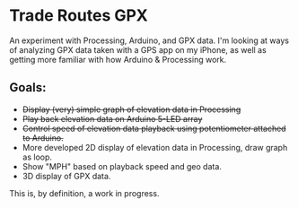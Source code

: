 Trade Routes GPX
================

An experiment with Processing, Arduino, and GPX data. I'm looking at ways of analyzing GPX data taken with a GPS app on my iPhone, as well as getting more familiar with how Arduino & Processing work.

Goals:
------

* <del>Display (very) simple graph of elevation data in Processing</del>
* <del>Play back elevation data on Arduino 5-LED array</del>
* <del>Control speed of elevation data playback using potentiometer attached to Arduino.</del>
* More developed 2D display of elevation data in Processing, draw graph as loop.
* Show "MPH" based on playback speed and geo data.
* 3D display of GPX data.

This is, by definition, a work in progress.